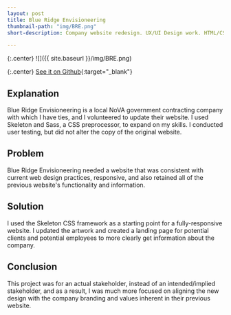 ```yaml
---
layout: post
title: Blue Ridge Envisioneering
thumbnail-path: "img/BRE.png" 
short-description: Company website redesign. UX/UI Design work. HTML/CSS/Skeleton

---
```


{:.center}
![]({{ site.baseurl }}/img/BRE.png)

{:.center}
[See it on Github](http://saraguittarclark.github.io/bre-landing-page/){:target="_blank"}

## Explanation

Blue Ridge Envisioneering is a local NoVA government contracting company with which I have ties, and I volunteered to update their website. I used Skeleton and Sass, a CSS preprocessor, to expand on my skills. I conducted user testing, but did not alter the copy of the original website.

## Problem

Blue Ridge Envisioneering needed a website that was consistent with current web design practices, responsive, and also retained all of the previous website's functionality and information. 

## Solution

I used the Skeleton CSS framework as a starting point for a fully-responsive website. I updated the artwork and created a landing page for potential clients and potential employees to more clearly get information about the company.

## Conclusion

This project was for an actual stakeholder, instead of an intended/implied stakeholder, and as a result, I was much more focused on aligning the new design with the company branding and values inherent in their previous website.